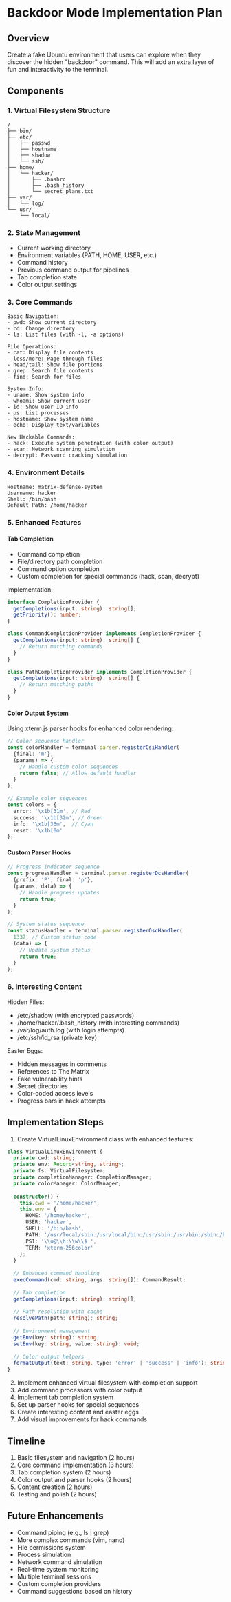 # Backdoor Mode Implementation Plan

## Overview
Create a fake Ubuntu environment that users can explore when they discover the hidden "backdoor" command. This will add an extra layer of fun and interactivity to the terminal.

## Components

### 1. Virtual Filesystem Structure
```
/
├── bin/
├── etc/
│   ├── passwd
│   ├── hostname
│   ├── shadow
│   └── ssh/
├── home/
│   └── hacker/
│       ├── .bashrc
│       ├── .bash_history
│       └── secret_plans.txt
├── var/
│   └── log/
└── usr/
    └── local/
```

### 2. State Management
- Current working directory
- Environment variables (PATH, HOME, USER, etc.)
- Command history
- Previous command output for pipelines
- Tab completion state
- Color output settings

### 3. Core Commands
```
Basic Navigation:
- pwd: Show current directory
- cd: Change directory
- ls: List files (with -l, -a options)

File Operations:
- cat: Display file contents
- less/more: Page through files
- head/tail: Show file portions
- grep: Search file contents
- find: Search for files

System Info:
- uname: Show system info
- whoami: Show current user
- id: Show user ID info
- ps: List processes
- hostname: Show system name
- echo: Display text/variables

New Hackable Commands:
- hack: Execute system penetration (with color output)
- scan: Network scanning simulation
- decrypt: Password cracking simulation
```

### 4. Environment Details
```
Hostname: matrix-defense-system
Username: hacker
Shell: /bin/bash
Default Path: /home/hacker
```

### 5. Enhanced Features

#### Tab Completion
- Command completion
- File/directory path completion
- Command option completion
- Custom completion for special commands (hack, scan, decrypt)

Implementation:
```typescript
interface CompletionProvider {
  getCompletions(input: string): string[];
  getPriority(): number;
}

class CommandCompletionProvider implements CompletionProvider {
  getCompletions(input: string): string[] {
    // Return matching commands
  }
}

class PathCompletionProvider implements CompletionProvider {
  getCompletions(input: string): string[] {
    // Return matching paths
  }
}
```

#### Color Output System
Using xterm.js parser hooks for enhanced color rendering:
```typescript
// Color sequence handler
const colorHandler = terminal.parser.registerCsiHandler(
  {final: 'm'},
  (params) => {
    // Handle custom color sequences
    return false; // Allow default handler
  }
);

// Example color sequences
const colors = {
  error: '\x1b[31m', // Red
  success: '\x1b[32m', // Green
  info: '\x1b[36m',  // Cyan
  reset: '\x1b[0m'
};
```

#### Custom Parser Hooks
```typescript
// Progress indicator sequence
const progressHandler = terminal.parser.registerDcsHandler(
  {prefix: 'P', final: 'p'},
  (params, data) => {
    // Handle progress updates
    return true;
  }
);

// System status sequence
const statusHandler = terminal.parser.registerOscHandler(
  1337, // Custom status code
  (data) => {
    // Update system status
    return true;
  }
);
```

### 6. Interesting Content

Hidden Files:
- /etc/shadow (with encrypted passwords)
- /home/hacker/.bash_history (with interesting commands)
- /var/log/auth.log (with login attempts)
- /etc/ssh/id_rsa (private key)

Easter Eggs:
- Hidden messages in comments
- References to The Matrix
- Fake vulnerability hints
- Secret directories
- Color-coded access levels
- Progress bars in hack attempts

## Implementation Steps

1. Create VirtualLinuxEnvironment class with enhanced features:
```typescript
class VirtualLinuxEnvironment {
  private cwd: string;
  private env: Record<string, string>;
  private fs: VirtualFilesystem;
  private completionManager: CompletionManager;
  private colorManager: ColorManager;
  
  constructor() {
    this.cwd = '/home/hacker';
    this.env = {
      HOME: '/home/hacker',
      USER: 'hacker',
      SHELL: '/bin/bash',
      PATH: '/usr/local/sbin:/usr/local/bin:/usr/sbin:/usr/bin:/sbin:/bin',
      PS1: '\\u@\\h:\\w\\$ ',
      TERM: 'xterm-256color'
    };
  }
  
  // Enhanced command handling
  execCommand(cmd: string, args: string[]): CommandResult;
  
  // Tab completion
  getCompletions(input: string): string[];
  
  // Path resolution with cache
  resolvePath(path: string): string;
  
  // Environment management
  getEnv(key: string): string;
  setEnv(key: string, value: string): void;
  
  // Color output helpers
  formatOutput(text: string, type: 'error' | 'success' | 'info'): string;
}
```

2. Implement enhanced virtual filesystem with completion support
3. Add command processors with color output
4. Implement tab completion system
5. Set up parser hooks for special sequences
6. Create interesting content and easter eggs
7. Add visual improvements for hack commands

## Timeline
1. Basic filesystem and navigation (2 hours)
2. Core command implementation (3 hours)
3. Tab completion system (2 hours)
4. Color output and parser hooks (2 hours)
5. Content creation (2 hours)
6. Testing and polish (2 hours)

## Future Enhancements
- Command piping (e.g., ls | grep)
- More complex commands (vim, nano)
- File permissions system
- Process simulation
- Network command simulation
- Real-time system monitoring
- Multiple terminal sessions
- Custom completion providers
- Command suggestions based on history